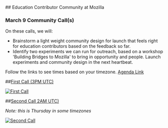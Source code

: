


##<i class="fa fa-calendar fa-2x"></i> Education Contributor Community at Mozilla


### March 9 Community Call(s)

On these calls, we will:
* Brainstorm a light weight community design for launch that feels right for education contributors based on the feedback so far.
* Identify two experiments we can run for outreach, based on a workshop 'Building Bridges to Mozilla'  to bring in opportunity and people.
Launch experiments and community design in the next heartbeat.

Follow the links to see times based on your timezone.
[Agenda Link](https://public.etherpad-mozilla.org/p/education-community)


##[First Call  (3PM UTC)](https://plus.google.com/u/0/events/c04u74tl7u2omd53e7f9qhevc00)

[![First Call](http://img.youtube.com/vi/c04u74tl7u2omd53e7f9qhevc00.jpg)](https://plus.google.com/u/0/events/c04u74tl7u2omd53e7f9qhevc00)

##[Second Call 2AM UTC)](https://plus.google.com/u/0/events/clgnd2hh6989vhc9qhptv5jacac)

*Note: this is Thursday in some timezones*

[![Second Call](http://img.youtube.com/vi/clgnd2hh6989vhc9qhptv5jacac.jpg)](https://plus.google.com/u/0/events/clgnd2hh6989vhc9qhptv5jacac)

